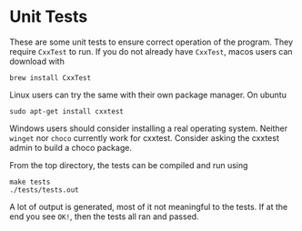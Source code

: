 # Unit  Tests

These are some unit tests to ensure correct operation of the program.  They require `CxxTest` to run.  If you do not already have `CxxTest`, macos users can download with 
```
brew install CxxTest
```
Linux users can try the same with their own package manager.  On ubuntu
```
sudo apt-get install cxxtest
```
Windows users should consider installing a real operating system.  Neither `winget` nor `choco` currently work for cxxtest.  Consider asking the cxxtest admin to build a choco package.

From the top directory, the tests can be compiled and run using 
```
make tests
./tests/tests.out
```

A lot of output is generated, most of it not meaningful to the tests.  If at the end you see `OK!`, then the tests all ran and passed.